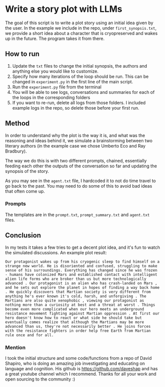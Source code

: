 # Write a story plot with LLMs

The goal of this script is to write a plot story using an initial idea given by the user.
In the example we include in the repo, under ```first_synopsis.txt```, we provide a short idea about 
a character that is cryopreserved and wakes up in the future.  The program takes it from there.

## How to run

1. Update the ```txt``` files to change the initial synopsis, the authors and anything else you would like to customize.
2. Specify how many iterations of the loop should be run.  This can be changed in ```experiment.py``` in the first line of the main script.
3. Run the ```experiment.py``` file from the terminal
4. You will be able to see logs, conversations and summaries for each of the loops in the corresponding folders
5. If you want to re-run, delete all logs from those folders.  I included example logs in the repo, so delete those before your first run.


## Method
In order to understand why the plot is the way it is, and what was the reasoning and ideas 
behind it, we simulate a brainstorming between two literary authors (in the example case we
chose Umberto Eco and Ray Bradbury).

The way we do this is with two different prompts, chained, essentially feeding each other the
outputs of the conversation so far and updating the synopsis of the story.

As you may see in the ```agent.txt``` file, I hardcoded it to not do time travel to go back to the past.
You may need to do some of this to avoid bad ideas that often come up.

### Prompts

The templates are in the ```prompt.txt```, ```prompt_summary.txt``` and ```agent.txt``` files.

## Conclusion

In my tests it takes a few tries to get a decent plot idea, and it's fun to watch the simulated 
discussions.  An example plot result:

``
Our protagonist wakes up from his cryogenic sleep to find himself on a strange new world. He is disoriented and confused, struggling to make sense of his surroundings. Everything has changed since he was frozen - humans have colonized Mars and established contact with intelligent alien life forms who are broker than us but more technologically advanced . Our protagonist is an alien who has crash-landed on Mars , and he sets out explore the planet in hopes of finding a way back home . He quickly discovers that Martian society is very different from anything he's ever known it's cold, harsh, and unforgiving . The Martians are also quite xenophobic , viewing our protagonist as nothing more than a curiosity at best and a threat at worst . Things become even more complicated when our hero meets an underground resistance movement fighting against Martian oppression . At first our hero doesn't know how to react or what side he should take but eventually comes realize that although the Martians may be more advanced than us, they're not necessarily better . He joins forces with the resistance fighters in order help free Earth from Martian rule once and for all.
``



### Mention

I took the initial structure and some code/functions from a repo of David Shapiro, who is doing an amazing 
job investigating and educating on language and cognition.  His github is 
https://github.com/daveshap and has a great youtube channel which I recommend. Thanks for all your work and open sourcing to the community :)

 
